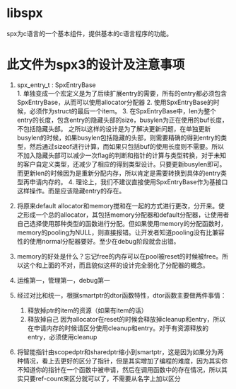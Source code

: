 # libspx
spx为c语言的一个基本组件，提供基本的c语言程序的功能。
# 此文件为spx3的设计及注意事项
1. spx_entry_t :
    SpxEntryBase  
        1. 单独变成一个宏定义是为了后续扩展entry的需要，所有的entry都必须包含SpxEntryBase，从而可以使用allocator分配器
        2. 使用SpxEntryBase的时候，必须作为struct的最后一个item。
        3. 在SpxEntryBase中，len为整个entry的长度，包含entry的隐藏头部的size，busylen为正在使用的buf长度，不包括隐藏头部。
            之所以这样的设计是为了解决更新问题，在单独更新busylen的时候，如果busylen包括隐藏的头部，则需要精确的得到entry的类型，然后通过sizeof进行计算，而如果只包括buf的使用长度则不需要。所以不加入隐藏头部可以减少一次flag的判断和指针的计算与类型转换，对于未知的客户自定义类型，还减少了相应的得到类型设计。只要更新busylen即可。
            而更新len的时候因为是重新分配内存，所以肯定是需要转换到具体的entry类型再申请内存的。
        4. 理论上，我们不建议直接使用SpxEntryBase作为基接口这样操作。而是应该隐藏entry的存在。

2. 将原来default allocator和memory搅和在一起的方式进行更改，分开来。使之形成一个总的allocator，其包括memory分配器和default分配器，让使用者自己选择使用那种类型的函数进行分配。但如果使用memory的分配函数时，memory的pooling为NULL，则直接报错。让开发者知道pooling没有比兼容性的使用normal分配器要好。至少在debug阶段就会出错。
3. memory的好处是什么？忘记free的内存可以在pool被reset的时候被free。所以这个和上面的不对，而且貌似这样的设计完全弱化了分配器的概念。
4. 运维第一，管理第一，debug第一
5. 经过对比和统一，根据smartptr的dtor函数特性，dtor函数主要做两件事情：
    1. 释放掉ptr的item的资源（如果有item的话）
    2. 释放掉自己
因为allocator在reset的时候会释放掉cleanup和entry，所以在申请内存的时候请区分使用cleanup和entry。对于有资源释放的entry，必须使用cleanup
6. 将智能指针由scopedptr和sharedptr缩小到smartptr，这是因为如果分为两种情况，看上去更好的区分了指针，但是其实增加了编程的难度，因为其实你不知道你的指针在一个函数中被申请，然后在调用函数中的存在情况，所以其实只要ref-count来区分就可以了，不需要从名字上加以区分


